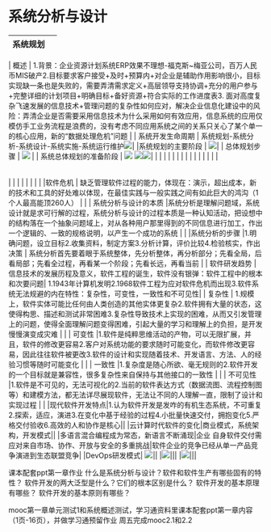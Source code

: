 # 系统分析与设计

| 系统规划 |     |
| :------ | :-- |

|   概述  |   1.背景：企业资源计划系统ERP效果不理想-福克斯~梅亚公司，百万人民币MIS破产2.目标要求客户接受+及时+预算内+对企业是辅助作用影响很小，目标实现缺一条也是失败的，需要弄清需求定义+高层领导支持协调+充分的用户参与+完整详细的计划项目+明确目标+备好资源+符合实际的工作进度表3. 面对高度复杂飞速发展的信息技术+管理问题的复杂性如何应对，解决企业信息化建设中的风险：弄清企业是否需要采用信息技术为什么采用如何有效应用，信息系统的应用仅模仿手工业务流程是浪费的，没有考虑不同应用系统之间的关系只关心了某个单一的核心应用，新的“数据处理危机”问题 |
|  系统开发生命周期   |     系统规划-系统分析-系统设计-系统实施-系统运行维护![](_v_images/20200327092519356_1737234654.png)|
|系统规划的主要阶段     |     ![](_v_images/20200327093641503_515165166.png)|
|  总体规划步骤   |  ![](_v_images/20200327093730878_1874363905.png)   |
|    系统总体规划的准备阶段 |   ![](_v_images/20200327093837669_513437091.png)  ![](_v_images/20200327094557981_747894791.png)![](_v_images/20200327095101967_645966446.png)|
|     |     |
|     |     |
|     |     |
|     |     |
|     |     |



|            |                                                                          |                                                                                                       |
| :--------- | :----------------------------------------------------------------------- | :---------------------------------------------------------------------------------------------------- |

|            |                                                                          |                                                                                                       |
|            |                                                                          |                                                                                                       |
|软件危机            | 缺乏管理软件过程的能力，体现在：演示，超出成本，新的技术和工具的好处难以体现，在最佳实践与一般实践之间有如此巨大的鸿沟（1个人最高能顶260人）                                                                         |                                                                                                       |
|   系统分析与设计的本质         |系统分析是理解问题域，系统设计就是求可行解的过程，系统分析与设计的过程本质是一种认知活动，把设想中的结构落在一个抽象问题域上，对从各种用户那里得到的不同信息进行加工，作出一个逻辑的、一致的规格说明，以产生一个成功的系统                                                                          |                                                                                                       |
|系统分析的步骤            |1.明确问题，设立目标2.收集资料，制定方案3.分析计算，评价比较4.检验核实，作出决策                                                                          |                                                                                                      系统分析首先要着眼于系统整体，先分析整体，再分析部分；先看全局，后看局部；先看全过程，再看某一个阶段；先看长远，再看当前 |
| 软件研发趋势 | 信息技术的发展历程及意义，软件工程的诞生，软件没有银弹：软件工程中的根本和次要问题| 1.1943年计算机发明2.1968软件工程为应对软件危机而出现3.软件系统无法规避的内在特性：复杂性，可变性，一致性和不可见性|
|       复杂性     | 1.规模上，软件实体可能比任何由人类创造的其他实体更复杂2.软件拥有大量的状态，这使得构思、描述和测试非常困难3.复杂性导致技术上实现的困难，从而又引发管理上的问题，使得全面理解问题变得困难，引起大量的学习和理解上的负担，是开发慢慢演变成灾难                                                                         |                                                                                                       |
|    可变性        |1.软件是纯粹思维活动的产物，可以无限扩展，并且，软件的修改更容易2.客户对系统功能的要求随时可能变化，而软件修改更容易，因此往往软件被更改3.软件的设计和实现随着技术、开发语言、方法、人的经验习惯等随时可能变化                                                                          |                                                                                                       |
|   一致性         |1.复杂度是随心所欲、毫无规则的2.软件开发的一个目标就是兼容性，很多复杂性来自保持与其他接口的一致性                                                                          |                                                                                                       |
|  不可见性          |1.软件是不可见的，无法可视化的2.当前的软件表达方式（数据流图、流程控制图等）和建模方法，都无法详尽展现软件，无法让不同的人理解一直，限制了设计和实现过程                                                                          |                                                                                                       |
|现代软件开发特点|1.认为软件开发是发咋的有机生态系统，不可重复2.探索，适应，演进3.在变化中基于经验的过程4.小批量快速交付，拥抱变化5.严格交付验收6.高效的人和协作是核心||
|云计算时代软件的变化|商业模式，系统架构，开发模式||
|多语言混合编程成为常态，新语言不断涌现|企业 自身软件交付需应对来自市场、协作、开放与安全的多重挑战|软件企业的竞争已经从单一产品竞争演进到生态联盟竞争|
|DevOps研发模式|
![](_v_images/20200321185217553_594109496.png)||
|![](_v_images/20200321185919355_40139201.png)|||
|![](_v_images/20200321190052432_309686049.png)|||

课本配套ppt第一章作业
什么是系统分析与设计？软件和软件生产有哪些固有的特性？
软件开发的两大泛型是什么？它们的根本区别是什么？
软件开发的基本原理有哪些？
软件开发的基本原则有哪些？

mooc第一章单元测试1和系统概述测试，学习通资料里课本配套ppt第一章内容（1页-16页），并做学习通预留作业
周五完成mooc2.1和2.2
